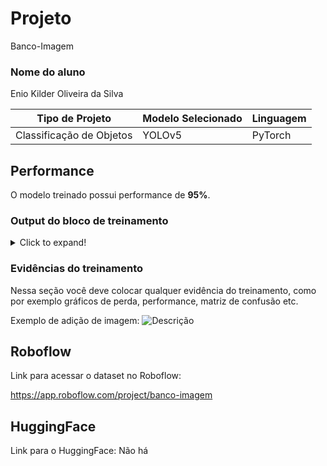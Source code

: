 # Projeto
Banco-Imagem

### Nome do aluno
Enio Kilder Oliveira da Silva

|**Tipo de Projeto**|**Modelo Selecionado**|**Linguagem**|
|--|--|--|
Classificação de Objetos |YOLOv5|PyTorch|

## Performance

O modelo treinado possui performance de **95%**.

### Output do bloco de treinamento

<details>
  <summary>Click to expand!</summary>
  
  ```text
    Você deve colar aqui a saída do bloco de treinamento do notebook, contendo todas as épocas e saídas do treinamento
  ```
</details>

### Evidências do treinamento

Nessa seção você deve colocar qualquer evidência do treinamento, como por exemplo gráficos de perda, performance, matriz de confusão etc.

Exemplo de adição de imagem:
![Descrição](https://picsum.photos/seed/picsum/500/300)

## Roboflow

Link para acessar o dataset no Roboflow:

https://app.roboflow.com/project/banco-imagem

## HuggingFace

Link para o HuggingFace:  Não há
